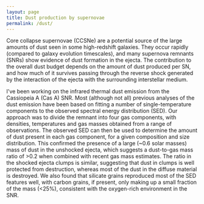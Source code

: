 ```yaml
---
layout: page
title: Dust production by supernovae
permalink: /dust/
---
```


Core collapse supernovae (CCSNe) are a potential source of the large amounts of dust seen in some high-redshift galaxies. They occur rapidly (compared to galaxy evolution timescales), and many supernova remnants (SNRs) show evidence of dust formation in the ejecta. The contribution to the overall dust budget depends on the amount of dust produced per SN, and how much of it survives passing through the reverse shock generated by the interaction of the ejecta with the surrounding interstellar medium.

I've been working on the infrared thermal dust emission from the Cassiopeia A (Cas A) SNR. Most (although not all) previous analyses of the dust emission have been based on fitting a number of single-temperature components to the observed spectral energy distribution (SED). Our approach was to divide the remnant into four gas components, with densities, temperatures and gas masses obtained from a range of observations. The observed SED can then be used to determine the amount of dust present in each gas component, for a given composition and size distribution. This confirmed the presence of a large (~0.6 solar masses) mass of dust in the unshocked ejecta, which suggests a dust-to-gas mass ratio of >0.2 when combined with recent gas mass estimates. The ratio in the shocked ejecta clumps is similar, suggesting that dust in clumps is well protected from destruction, whereas most of the dust in the diffuse material is destroyed. We also found that silicate grains reproduced most of the SED features well, with carbon grains, if present, only making up a small fraction of the mass (<25%), consistent with the oxygen-rich environment in the SNR.
